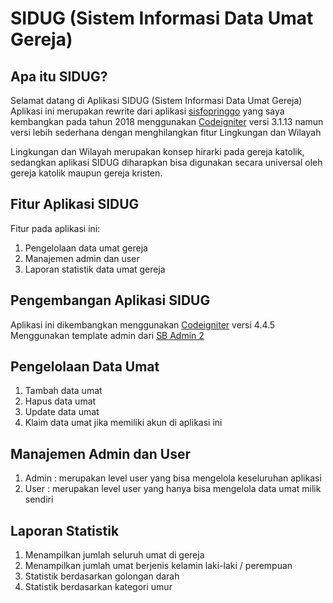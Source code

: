 # SIDUG (Sistem Informasi Data Umat Gereja)

## Apa itu SIDUG?

Selamat datang di Aplikasi SIDUG (Sistem Informasi Data Umat Gereja)
Aplikasi ini merupakan rewrite dari aplikasi [sisfopringgo](https://github.com/dhimaskirana/sisfopringgo/) yang saya kembangkan pada tahun 2018 menggunakan [Codeigniter](https://www.codeigniter.com/) versi 3.1.13 namun versi lebih sederhana dengan menghilangkan fitur Lingkungan dan Wilayah

Lingkungan dan Wilayah merupakan konsep hirarki pada gereja katolik, sedangkan aplikasi SIDUG diharapkan bisa digunakan secara universal oleh gereja katolik maupun gereja kristen.

## Fitur Aplikasi SIDUG

Fitur pada aplikasi ini:

1.  Pengelolaan data umat gereja
2.  Manajemen admin dan user
3.  Laporan statistik data umat gereja

## Pengembangan Aplikasi SIDUG

Aplikasi ini dikembangkan menggunakan [Codeigniter](https://www.codeigniter.com/) versi 4.4.5
Menggunakan template admin dari [SB Admin 2](https://startbootstrap.com/theme/sb-admin-2)

## Pengelolaan Data Umat

1.  Tambah data umat
2.  Hapus data umat
3.  Update data umat
4.  Klaim data umat jika memiliki akun di aplikasi ini

## Manajemen Admin dan User

1.  Admin : merupakan level user yang bisa mengelola keseluruhan aplikasi
2.  User : merupakan level user yang hanya bisa mengelola data umat milik sendiri

## Laporan Statistik

1.  Menampilkan jumlah seluruh umat di gereja
2.  Menampilkan jumlah umat berjenis kelamin laki-laki / perempuan
3.  Statistik berdasarkan golongan darah
4.  Statistik berdasarkan kategori umur
